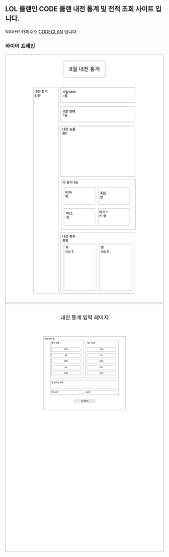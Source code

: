 ## LOL 클랜인 CODE 클랜 내전 통계 및 전적 조회 사이트 입니다.

NAVER 카페주소 [CODECLAN](https://cafe.naver.com/lolcodeclan) 입니다.

### 와이어 프레인

![메인페이지](./%EB%A9%94%EC%9D%B8%ED%8E%98%EC%9D%B4%EC%A7%80.png)
![내전 통계 입력 페이지](./%EB%82%B4%EC%A0%84%20%ED%86%B5%EA%B3%84%20%EC%9E%85%EB%A0%A5%20%ED%8E%98%EC%9D%B4%EC%A7%80.png)
